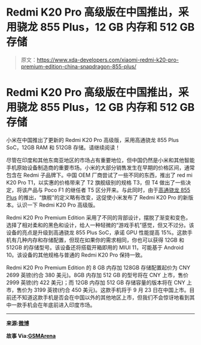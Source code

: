 # Redmi K20 Pro 高级版在中国推出，采用骁龙 855 Plus，12 GB 内存和 512 GB 存储

> 原文：<https://www.xda-developers.com/xiaomi-redmi-k20-pro-premium-edition-china-snapdragon-855-plus/>

# Redmi K20 Pro 高级版在中国推出，采用骁龙 855 Plus，12 GB 内存和 512 GB 存储

小米在中国推出了更新的 Redmi K20 Pro 高级版，采用高通骁龙 855 Plus SoC，12GB RAM 和 512GB 存储。请继续阅读！

尽管在印度和其他东南亚地区的市场占有重要地位，但中国仍然是小米和其他智能手机原始设备制造商的重要市场。小米的大部分销售发生在早期的价格区间，通常包含在 Redmi 子品牌下。中国 OEM 厂商尝试了一些不同的东西，推出了 red mi K20 Pro T1，以实惠的价格带来了 T2 旗舰级别的规格 T3，但 T4 做出了一些决定，将该产品与 Poco F1 的继任者 T5 区分开来。与此同时，由于[高通骁龙 855 Plus](https://www.xda-developers.com/qualcomm-snapdragon-855-plus/) 的推出，“旗舰”的定义略有改变，这促使小米发布了 Redmi K20 Pro 的新版本。认识一下 Redmi K20 Pro 高级版。

Redmi K20 Pro Premium Edition 采用了不同的背部设计，摆脱了渐变和变色，选择了相对柔和的黑色和设计，给人一种轻微的“游戏手机”感觉，但又不过分。该设备的亮点是升级到高通骁龙 855 Plus SoC，承诺 GPU 性能提高 15%。这款手机有几种内存和存储配置，但现在如果你的需求相同，你也可以获得 12GB 和 512GB 的存储型号。该设备还将搭载开箱即用的 MIUI 11，可能基于 Android 10。该设备的其他规格与普通的 Redmi K20 Pro 保持一致。

Redmi K20 Pro Premium Edition 的 8 GB 内存加 128GB 存储配置起价为 CNY 2699 英镑(约合 380 美元)。8GB 内存加 512 GB 的型号将在 CNY 上市，售价 2999 英镑(约 422 美元)；而 12GB 内存加 512 GB 存储容量的版本将在 CNY 上市，售价为 3199 英镑(约合 450 美元)。这款手机将于 9 月 23 日在中国上市。目前还不知道这款手机是否会在中国以外的其他地区上市，但我们不会惊讶地看到其中一款手机会在年底前进入印度市场。

* * *

**来源:[微博](https://www.weibo.com/1892653244/I7GNibCm2?refer_flag=1001030103_&type=comment#_rnd1568971648718)**

**故事 Via:[GSMArena](https://www.gsmarena.com/redmi_k20_pro_premium_brings_snapdragon_855_soc_up_to_12_gb_ram_and_512_gb_storage-news-39259.php)**